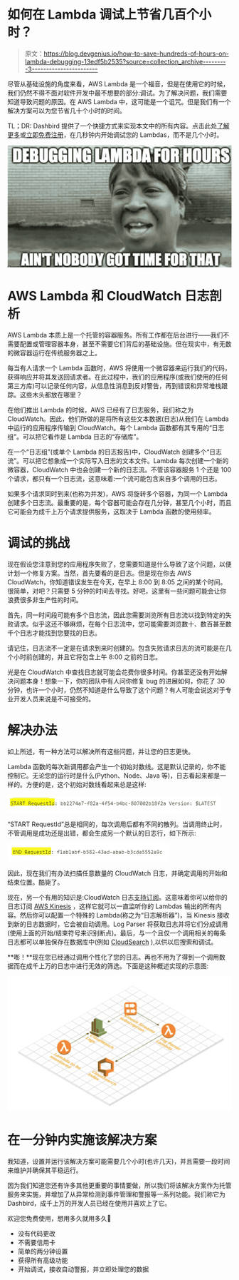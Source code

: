 # 如何在 Lambda 调试上节省几百个小时？

> 原文：<https://blog.devgenius.io/how-to-save-hundreds-of-hours-on-lambda-debugging-13edf5b2535?source=collection_archive---------3----------------------->

尽管从基础设施的角度来看，AWS Lambda 是一个福音，但是在使用它的时候，我们仍然不得不面对软件开发中最不想要的部分:调试。为了解决问题，我们需要知道导致问题的原因。在 AWS Lambda 中，这可能是一个诅咒。但是我们有一个解决方案可以为您节省几十个小时的时间。

TL；DR: Dashbird 提供了一个快捷方式来实现本文中的所有内容。点击此处[了解更多](https://dashbird.io/docs/application-guide/lambda-functions/)或[立即免费注册](https://dashbird.io/register)，在几秒钟内开始调试您的 Lambdas，而不是几个小时。

![](img/d6fba1d25de7d3acfe596240d6a3905b.png)

# AWS Lambda 和 CloudWatch 日志剖析

AWS Lambda 本质上是一个托管的容器服务。所有工作都在后台进行——我们不需要配置或管理容器本身，甚至不需要它们背后的基础设施。但在现实中，有无数的微容器运行在传统服务器之上。

每当有人请求一个 Lambda 函数时，AWS 将使用一个微容器来运行我们的代码，获得响应并将其发送回请求者。在此过程中，我们的应用程序(或我们使用的任何第三方库)可以记录任何内容，从信息性消息到反对警告，再到错误和异常堆栈跟踪。这些木头都放在哪里？

在他们推出 Lambda 的时候，AWS 已经有了日志服务，我们称之为 CloudWatch。因此，他们所做的是将所有这些文本数据(日志)从我们在 Lambda 中运行的应用程序传输到 CloudWatch。每个 Lambda 函数都有其专用的“日志组”。可以把它看作是 Lambda 日志的“存储库”。

在一个“日志组”(或单个 Lambda 的日志报告)中，CloudWatch 创建多个“日志流”。可以把它想象成一个实际写入日志的文本文件。Lambda 每次创建一个新的微容器，CloudWatch 中也会创建一个新的日志流。不管该容器服务 1 个还是 100 个请求，都只有一个日志流，这意味着:一个流可能包含来自多个调用的日志。

如果多个请求同时到来(也称为并发)，AWS 将旋转多个容器，为同一个 Lambda 创建多个日志流。最重要的是，每个容器可能会存在几分钟，甚至几个小时，而且它可能会为成千上万个请求提供服务，这取决于 Lambda 函数的使用频率。

# 调试的挑战

现在假设您注意到您的应用程序失败了，您需要知道是什么导致了这个问题，以便计划一个修复方案。当然，首先要看的是日志。但是现在你去 AWS CloudWatch，你知道错误发生在今天，在早上 8:00 到 8:05 之间的某个时间。很简单，对吧？只需要 5 分钟的时间去寻找。好吧，这里有一些问题可能会让你浪费很多非生产性的时间。

首先，同一时间段可能有多个日志流，因此您需要浏览所有日志流以找到特定的失败请求。似乎这还不够麻烦，在每个日志流中，您可能需要浏览数十、数百甚至数千个日志才能找到您要找的日志。

请记住，日志流不一定是在请求到来时创建的。包含失败请求日志的流可能是在几个小时前创建的，并且它将包含上午 8:00 之前的日志。

光是在 CloudWatch 中查找日志就可能会花费你很多时间。你甚至还没有开始解决问题本身！想象一下，你的团队中有人问你修复 bug 的进展如何，你花了 30 分钟，也许一个小时，仍然不知道是什么导致了这个问题？有人可能会说这对于专业开发人员来说是不可接受的。

# 解决办法

如上所述，有一种方法可以解决所有这些问题，并让您的日志更快。

Lambda 函数的每次新调用都会产生一个初始对数线。这是默认记录的，你不能控制它。无论您的运行时是什么(Python、Node、Java 等)，日志看起来都是一样的。方便的是，这个初始对数线看起来总是这样:

![](img/b42866346345ea368d7c293a8ec76e1a.png)

“START RequestId”总是相同的，每次调用后都有不同的散列。当调用终止时，不管调用是成功还是出错，都会生成另一个默认的日志行，如下所示:

![](img/daff8232d53c55b534df76e76212a9bc.png)

因此，现在我们有办法扫描任意数量的 CloudWatch 日志，并确定调用的开始和结束位置。酷毙了。

现在，另一个有用的知识是:CloudWatch 日志[支持订阅](https://aws.amazon.com/pt/about-aws/whats-new/2015/06/amazon-cloudwatch-logs-subscriptions/)。这意味着你可以给你的日志订阅 [AWS Kinesis](https://aws.amazon.com/kinesis/) ，这样它就可以一直监听你的 Lambdas 输出的所有内容。然后你可以配置一个特殊的 Lambda(称之为“日志解析器”)，当 Kinesis 接收到新的日志数据时，它会被自动调用。Log Parser 将获取日志并将它们分成调用(使用上面的开始/结束符号来识别断点)。最后，与一个且仅一个调用相关的每条日志都可以单独保存在数据库中(例如 [CloudSearch](https://aws.amazon.com/cloudsearch/) ),以供以后搜索和调试。

**嘭！**现在您已经通过调用个性化了您的日志。再也不用为了得到一个调用数据而在成千上万的日志中进行无效的筛选。下面是这种概述实现的示意图:

![](img/b9d62afc5106b2636790675b27ec6920.png)

# 在一分钟内实施该解决方案

我知道，设置并运行该解决方案可能需要几个小时(也许几天)，并且需要一段时间来维护并确保其平稳运行。

因为我们知道您还有许多其他更重要的事情要做，所以我们将该解决方案作为托管服务来实施，并增加了从异常检测到事件管理和警报等一系列功能。我们称它为 Dashbird，成千上万的开发人员已经在使用并喜欢上了它。

欢迎您免费使用，想用多久就用多久🙂

*   没有代码更改
*   不需要信用卡
*   简单的两分钟设置
*   获得所有高级功能
*   开始调试，接收自动警报，并立即处理您的数据